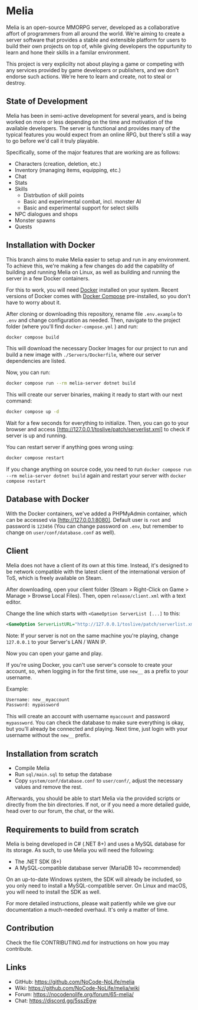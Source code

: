 Melia
=============================================================================

Melia is an open-source MMORPG server, developed as a collaborative affort
of programmers from all around the world. We're aiming to create a server
software that provides a stable and extensible platform for users to build
their own projects on top of, while giving developers the oppurtunity to
learn and hone their skills in a familar environment.

This project is very explicilty not about playing a game or competing
with any services provided by game developers or publishers, and we don't
endorse such actions. We're here to learn and create, not to steal or
destroy.

State of Development
-----------------------------------------------------------------------------

Melia has been in semi-active development for several years, and is
being worked on more or less depending on the time and motivation of
the available developers. The server is functional and provides many
of the typical features you would expect from an online RPG, but
there's still a way to go before we'd call it truly playable.

Specifically, some of the major features that are working are as follows:

- Characters (creation, deletion, etc.)
- Inventory (managing items, equipping, etc.)
- Chat
- Stats
- Skills
  - Distrbution of skill points
  - Basic and experimental combat, incl. monster AI
  - Basic and experimental support for select skills
- NPC dialogues and shops
- Monster spawns
- Quests

Installation with Docker
-----------------------------------------------------------------------------

This branch aims to make Melia easier to setup and run in any environment.
To achieve this, we're making a few changes do add the capability of building
and running Melia on Linux, as well as building and running the server in a
few Docker containers.

For this to work, you will need [Docker](https://docs.docker.com/) installed
on your system. Recent versions of Docker comes with [Docker Compose](https://docs.docker.com/compose/)
pre-installed, so you don't have to worry about it.

After cloning or downloading this repository, rename file `.env.example` to
`.env` and change configuration as needed. Then, navigate to the project folder
(where you'll find `docker-compose.yml` ) and run:

```bash
docker compose build
```

This will download the necessary Docker Images for our project to run and
build a new image with `./Servers/Dockerfile`, where our server dependencies
are listed.

Now, you can run:

```bash
docker compose run --rm melia-server dotnet build
```

This will create our server binaries, making it ready to start with our next
command:

```bash
docker compose up -d
```

Wait for a few seconds for everything to initialize. Then, you can go to your
browser and access [http://127.0.0.1/toslive/patch/serverlist.xml] to check
if server is up and running.

You can restart server if anything goes wrong using:

```bash
docker compose restart
```

If you change anything on source code, you need to run
`docker compose run --rm melia-server dotnet build` again and restart your
server with `docker compose restart`

Database with Docker
-----------------------------------------------------------------------------

With the Docker containers, we've added a PHPMyAdmin container, which can be
accessed via [http://127.0.0.1:8080]. Default user is `root` and password
is `123456` (You can change password on `.env`, but remember to change on
`user/conf/database.conf` as well).

Client
-----------------------------------------------------------------------------

Melia does not have a client of its own at this time. Instead, it's designed
to be network compatible with the latest client of the international
version of ToS, which is freely available on Steam.

After downloading, open your client folder (Steam > Right-Click on Game >
Manage > Browse Local Files). Then, open `release/client.xml` with a text
editor.

Change the line which starts with `<GameOption ServerList [...]` to this:

```xml
<GameOption ServerListURL="http://127.0.0.1/toslive/patch/serverlist.xml" StaticConfigURL="http://127.0.0.1/toslive/patch/" NewAccountURL="http://127.0.0.1/" PaymentURL="http://127.0.0.1/" LoadingImgURL="http://127.0.0.1/toslive/patch/loadingimg/" LoadingImgCount="10"/>
```

Note: If your server is not on the same machine you're playing, change
`127.0.0.1` to your Server's LAN / WAN IP.

Now you can open your game and play.

If you're using Docker, you can't use server's console to create your
account, so, when logging in for the first time, use `new__` as a prefix
to your username.

Example:

```bash
Username: new__myaccount
Password: mypassword
```

This will create an account with username `myaccount` and password
`mypassword`. You can check the database to make sure everything is okay,
but you'll already be connected and playing. Next time, just login with
your username without the `new__` prefix.

Installation from scratch
-----------------------------------------------------------------------------

- Compile Melia
- Run `sql/main.sql` to setup the database
- Copy `system/conf/database.conf` to `user/conf/`,
  adjust the necessary values and remove the rest.

Afterwards, you should be able to start Melia via the provided scripts or
directly from the bin directories. If not, or if you need a more detailed
guide, head over to our forum, the chat, or the wiki.

Requirements to build from scratch
-----------------------------------------------------------------------------

Melia is being developed in C# (.NET 8+) and uses a MySQL database for
its storage. As such, to use Melia you will need the following:

- The .NET SDK (8+)
- A MySQL-compatible database server (MariaDB 10+ recommended)

On an up-to-date Windows system, the SDK will already be included,
so you only need to install a MySQL-compatible server. On Linux and
macOS, you will need to install the SDK as well.

For more detailed instructions, please wait patiently while we give
our documentation a much-needed overhaul. It's only a matter of time.

Contribution
-----------------------------------------------------------------------------

Check the file CONTRIBUTING.md for instructions on how you may contribute.

Links
-----------------------------------------------------------------------------

- GitHub: https://github.com/NoCode-NoLife/melia
- Wiki: https://github.com/NoCode-NoLife/melia/wiki
- Forum: https://nocodenolife.org/forum/65-melia/
- Chat: https://discord.gg/5sszEgw
